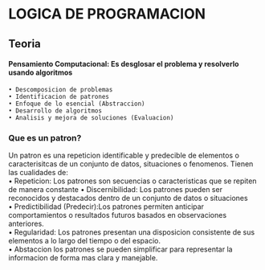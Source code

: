 # LOGICA DE PROGRAMACION

## Teoria

 <h4>Pensamiento Computacional: Es desglosar el problema y resolverlo usando algoritmos </h4>

    • Descomposicion de problemas
    • Identificacion de patrones
    • Enfoque de lo esencial (Abstraccion)
    • Desarrollo de algoritmos
    • Analisis y mejora de soluciones (Evaluacion)


   <h3> Que es un patron? </h3>
Un patron es una repeticion identificable y predecible de elementos o caracterisitcas de un conjunto de datos, situaciones o fenomenos. Tienen las cualidades de: <br>
    • Repeticion: Los patrones son secuencias o caracteristicas que se repiten de manera constante
    • Discernibilidad: Los patrones pueden ser reconocidos y destacados dentro de un conjunto de datos o situaciones <br>
    • Predictibilidad (Predecir):Los patrones permiten anticipar comportamientos o resultados futuros basados en observaciones anteriores.<br>
    • Regularidad: Los patrones presentan una disposicion consistente de sus elementos a lo largo del tiempo o del espacio.<br>
    • Abstaccion los patrones se pueden simplificar para representar la informacion de forma mas clara y manejable.

    